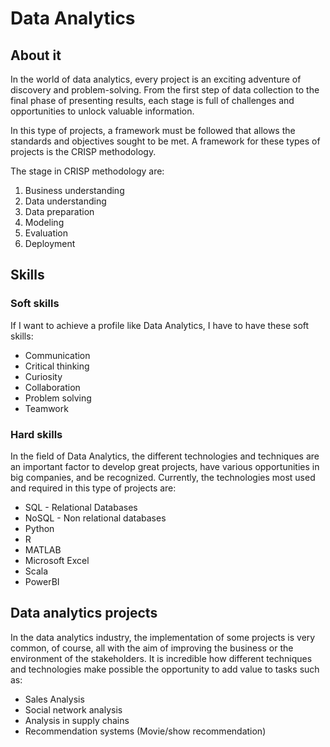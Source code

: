 
# Data Analytics 


## About it

In the world of data analytics, every project is an exciting adventure of discovery and problem-solving. From the first step of data collection to the final phase of presenting results, each stage is full of challenges and opportunities to unlock valuable information.

In this type of projects, a framework must be followed that allows the standards and objectives sought to be met. A framework for these types of projects is the CRISP methodology.

The stage in CRISP methodology are:
1. Business understanding
2. Data understanding
3. Data preparation
4. Modeling
5. Evaluation
6. Deployment


## Skills

### Soft skills
If I want to achieve a profile like Data Analytics, I have to have these soft skills: 
* Communication
* Critical thinking
* Curiosity
* Collaboration
* Problem solving
* Teamwork

### Hard skills

In the field of Data Analytics, the different technologies and techniques are an important factor to develop great projects, have various opportunities in big companies, and be recognized.  Currently, the technologies most used and required in this type of projects are:

* SQL - Relational Databases
* NoSQL - Non relational databases 
* Python 
* R
* MATLAB
* Microsoft Excel
* Scala
* PowerBI

## Data analytics projects

In the data analytics industry, the implementation of some projects is very common, of course, all with the aim of improving the business or the environment of the stakeholders. It is incredible how different techniques and technologies make possible the opportunity to add value to tasks such as:

* Sales Analysis
* Social network analysis
* Analysis in supply chains
* Recommendation systems (Movie/show recommendation)









